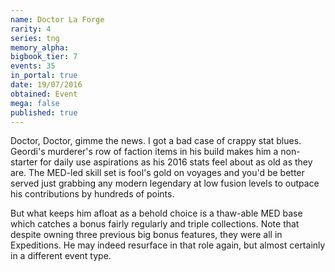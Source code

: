 ```yaml
---
name: Doctor La Forge
rarity: 4
series: tng
memory_alpha:
bigbook_tier: 7
events: 35
in_portal: true
date: 19/07/2016
obtained: Event
mega: false
published: true
---
```


Doctor, Doctor, gimme the news. I got a bad case of crappy stat blues. Geordi's murderer's row of faction items in his build makes him a non-starter for daily use aspirations as his 2016 stats feel about as old as they are. The MED-led skill set is fool's gold on voyages and you'd be better served just grabbing any modern legendary at low fusion levels to outpace his contributions by hundreds of points.

But what keeps him afloat as a behold choice is a thaw-able MED base which catches a bonus fairly regularly and triple collections. Note that despite owning three previous big bonus features, they were all in Expeditions. He may indeed resurface in that role again, but almost certainly in a different event type.
